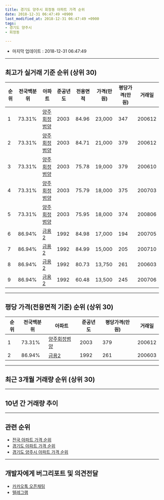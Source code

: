 ```yaml
---
title: 경기도 양주시 회정동 아파트 가격 순위
date: 2018-12-31 06:47:49 +0900
last_modified_at: 2018-12-31 06:47:49 +0900
tags:
- 경기도 양주시
- 회정동

---
```


* 마지막 업데이트 : 2018-12-31 06:47:49

---

## 최고가 실거래 기준 순위 (상위 30)


|순위|전국백분위|아파트|준공년도|전용면적|가격(만원)|평당가격(만원)|거래일|
|---|---|---|---|---|---|---|---|
|1|73.31%|[양주회정범양](https://search.naver.com/search.naver?query=%EA%B2%BD%EA%B8%B0%EB%8F%84+%EC%96%91%EC%A3%BC%EC%8B%9C+%ED%9A%8C%EC%A0%95%EB%8F%99+%EC%96%91%EC%A3%BC%ED%9A%8C%EC%A0%95%EB%B2%94%EC%96%91)|2003|84.96|23,000|347|200612|
|2|73.31%|[양주회정범양](https://search.naver.com/search.naver?query=%EA%B2%BD%EA%B8%B0%EB%8F%84+%EC%96%91%EC%A3%BC%EC%8B%9C+%ED%9A%8C%EC%A0%95%EB%8F%99+%EC%96%91%EC%A3%BC%ED%9A%8C%EC%A0%95%EB%B2%94%EC%96%91)|2003|84.71|21,000|379|200612|
|3|73.31%|[양주회정범양](https://search.naver.com/search.naver?query=%EA%B2%BD%EA%B8%B0%EB%8F%84+%EC%96%91%EC%A3%BC%EC%8B%9C+%ED%9A%8C%EC%A0%95%EB%8F%99+%EC%96%91%EC%A3%BC%ED%9A%8C%EC%A0%95%EB%B2%94%EC%96%91)|2003|75.78|19,000|379|200610|
|4|73.31%|[양주회정범양](https://search.naver.com/search.naver?query=%EA%B2%BD%EA%B8%B0%EB%8F%84+%EC%96%91%EC%A3%BC%EC%8B%9C+%ED%9A%8C%EC%A0%95%EB%8F%99+%EC%96%91%EC%A3%BC%ED%9A%8C%EC%A0%95%EB%B2%94%EC%96%91)|2003|75.79|18,000|375|200703|
|5|73.31%|[양주회정범양](https://search.naver.com/search.naver?query=%EA%B2%BD%EA%B8%B0%EB%8F%84+%EC%96%91%EC%A3%BC%EC%8B%9C+%ED%9A%8C%EC%A0%95%EB%8F%99+%EC%96%91%EC%A3%BC%ED%9A%8C%EC%A0%95%EB%B2%94%EC%96%91)|2003|75.95|18,000|374|200806|
|6|86.94%|[금용2](https://search.naver.com/search.naver?query=%EA%B2%BD%EA%B8%B0%EB%8F%84+%EC%96%91%EC%A3%BC%EC%8B%9C+%ED%9A%8C%EC%A0%95%EB%8F%99+%EA%B8%88%EC%9A%A92)|1992|84.98|17,000|194|200705|
|7|86.94%|[금용2](https://search.naver.com/search.naver?query=%EA%B2%BD%EA%B8%B0%EB%8F%84+%EC%96%91%EC%A3%BC%EC%8B%9C+%ED%9A%8C%EC%A0%95%EB%8F%99+%EA%B8%88%EC%9A%A92)|1992|84.99|15,000|205|200710|
|8|86.94%|[금용2](https://search.naver.com/search.naver?query=%EA%B2%BD%EA%B8%B0%EB%8F%84+%EC%96%91%EC%A3%BC%EC%8B%9C+%ED%9A%8C%EC%A0%95%EB%8F%99+%EA%B8%88%EC%9A%A92)|1992|80.73|13,750|261|200603|
|9|86.94%|[금용2](https://search.naver.com/search.naver?query=%EA%B2%BD%EA%B8%B0%EB%8F%84+%EC%96%91%EC%A3%BC%EC%8B%9C+%ED%9A%8C%EC%A0%95%EB%8F%99+%EA%B8%88%EC%9A%A92)|1992|60.48|13,500|245|200706|


---

## 평당 가격(전용면적 기준) 순위 (상위 30)


|순위|전국백분위|아파트|준공년도|평당가격(만원)|거래일|
|---|---|---|---|---|---|
|1|73.31%|[양주회정범양](https://search.naver.com/search.naver?query=%EA%B2%BD%EA%B8%B0%EB%8F%84+%EC%96%91%EC%A3%BC%EC%8B%9C+%ED%9A%8C%EC%A0%95%EB%8F%99+%EC%96%91%EC%A3%BC%ED%9A%8C%EC%A0%95%EB%B2%94%EC%96%91)|2003|379|200612|
|2|86.94%|[금용2](https://search.naver.com/search.naver?query=%EA%B2%BD%EA%B8%B0%EB%8F%84+%EC%96%91%EC%A3%BC%EC%8B%9C+%ED%9A%8C%EC%A0%95%EB%8F%99+%EA%B8%88%EC%9A%A92)|1992|261|200603|


---

## 최근 3개월 거래량 순위 (상위 30)


<div style="width:100%;">
    <canvas id="deal_count_ranking" height="250"></canvas>
</div>


<script>
new Chart(document.getElementById("deal_count_ranking"), {
    type: 'horizontalBar',
    data: {
        labels: ['양주회정범양', '금용2'],
        datasets: [{
            label: '실거래 수',
            data: [10, 1],
            borderColor: "rgba(255, 0, 128, 1)",
            backgroundColor: "rgba(255, 0, 128, 0.5)",
            fill: false,
        }]
    },
    options: {
        responsive: true,
        title: {
            display: true,
            text: '최근 3개월 거래량 순위'
        },
        tooltips: {
            mode: 'index',
            intersect: false,
            callbacks: {
                title: function(tooltipItems, data) {
                    return "실거래 수:";
                },
                label: function(tooltipItem, data) {
                    return data.labels[tooltipItem.index] + ": " + tooltipItem.xLabel;
                }
            }
        },
        hover: {
            mode: 'nearest',
            intersect: true
        },
        scales: {
            xAxes: [{
                display: true,
                scaleLabel: {
                    display: true,
                    labelString: '실거래 수'
                },
                ticks: {
                    suggestedMin: 0,
                }
            }],
            yAxes: [{
                display: true,
                ticks: {
                    autoSkip: false,
                    callback: function(value, index, values) {
                        if (value.length > 15)
                            return value.substr(0, 13) + "...";
                        else
                            return value;
                    }
                },
                scaleLabel: {
                    display: false,
                }
            }]
        }
    }
});

</script>


---

## 10년 간 거래량 추이


<div style="width:100%;">
    <canvas id="deal_progress" height="250"></canvas>
</div>

<script>
new Chart(document.getElementById("deal_progress"), {
    type: 'line',
    data: {
        labels: ['200812','200901','200902','200903','200904','200905','200906','200907','200908','200909','200910','200911','200912','201001','201002','201003','201004','201005','201006','201007','201008','201009','201010','201011','201012','201101','201102','201103','201104','201105','201106','201107','201108','201109','201110','201111','201112','201201','201202','201203','201204','201205','201206','201207','201208','201209','201210','201211','201212','201301','201302','201303','201304','201305','201306','201307','201308','201309','201310','201311','201312','201401','201402','201403','201404','201405','201406','201407','201408','201409','201410','201411','201412','201501','201502','201503','201504','201505','201506','201507','201508','201509','201510','201511','201512','201601','201602','201603','201604','201605','201606','201607','201608','201609','201610','201611','201612','201701','201702','201703','201704','201705','201706','201707','201708','201709','201710','201711','201712','201801','201802','201803','201804','201805','201806','201807','201808','201809','201810','201811','201812'],
        datasets: [{
            label: '실거래 수',
            pointRadius: 1,
            data: [71, 3, 0, 3, 1, 1, 2, 1, 1, 1, 5, 7, 36, 2, 3, 6, 17, 20, 1, 0, 2, 0, 3, 5, 3, 5, 3, 12, 8, 6, 11, 4, 2, 4, 3, 4, 14, 2, 4, 8, 1, 2, 3, 2, 0, 10, 4, 7, 1, 4, 4, 7, 5, 9, 5, 1, 6, 9, 12, 6, 7, 4, 4, 7, 6, 2, 6, 2, 7, 7, 9, 8, 4, 2, 3, 12, 17, 11, 8, 11, 4, 9, 10, 7, 6, 8, 8, 6, 6, 15, 14, 7, 4, 6, 11, 4, 6, 2, 6, 3, 8, 6, 5, 9, 14, 4, 6, 2, 4, 4, 7, 5, 6, 1, 5, 2, 9, 4, 8, 1, 2],
            borderColor: "rgba(255, 201, 14, 1)",
            backgroundColor: "rgba(255, 201, 14, 0.5)",
            fill: true,
        }]
    },
    options: {
        responsive: true,
        title: {
            display: true,
            text: '10년간 거래량 추이'
        },
        tooltips: {
            mode: 'index',
            intersect: false,
        },
        hover: {
            mode: 'nearest',
            intersect: true
        },
        scales: {
            xAxes: [{
                display: true,
                scaleLabel: {
                    display: true,
                    labelString: '년/월'
                }
            }],
            yAxes: [{
                display: true,
                ticks: {
                    suggestedMin: 0,
                },
                scaleLabel: {
                    display: true,
                    labelString: '실거래 수'
                }
            }]
        }
    }
});

</script>


---

## 관련 순위

- [전국 아파트 가격 순위](https://inasie.github.io/apt-ranking/전국)
- [경기도 아파트 가격 순위](https://inasie.github.io/apt-ranking/경기도)
- [경기도 양주시 아파트 가격 순위](https://inasie.github.io/apt-ranking/경기도-양주시)


---

## 개발자에게 버그리포트 및 의견전달

- [카카오톡 오픈채팅](https://open.kakao.com/o/gLJUAP4)
- [텔레그램](https://t.me/inasie)

